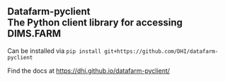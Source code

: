 ## Datafarm-pyclient <br> The Python client library for accessing DIMS.FARM

Can be installed via `pip install git+https://github.com/DHI/datafarm-pyclient`

Find the docs at https://dhi.github.io/datafarm-pyclient/